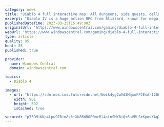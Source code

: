 ```yaml
---
category: news
title: "Diablo 4 full interactive map: All dungeons, side quests, cellars, and more"
excerpt: "Diablo IV is a huge action RPG from Blizzard, known for mega franchises like World of Warcraft and StarCraft. The fourth installment of the legendary series is finally here, and data miners have been ..."
publishedDateTime: 2023-03-25T15:49:00Z
originalUrl: "https://www.windowscentral.com/gaming/diablo-4-full-interactive-map-all-dungeons-side-quests-cellars-and-more"
webUrl: "https://www.windowscentral.com/gaming/diablo-4-full-interactive-map-all-dungeons-side-quests-cellars-and-more"
type: article
quality: 85
heat: 85
published: true

provider:
  name: Windows Central
  domain: windowscentral.com

topics:
  - Diablo 4

images:
  - url: "https://cdn.mos.cms.futurecdn.net/Nwik4ygCwVd3MqxoFPCEsA-1200-80.png"
    width: 901
    height: 592
    isCached: true

secured: "p75OMiKKp4Lpw97Rin8zk+XN86WROP0mcMl4oLnSMY8iQ+6aVBLSrKposXAgZVsUMM3j7txXdQ2atiSlMl6HfquqXPpzKMiwb2MvCfGIZHYYBXEmIm/z7BNVh1ThZcOl+fSvXDIdXYBAqntjFLQf6jH1024nSlHSV1eHakwT4j0/7u5Sl/E/kZnrs4US4PPG2tKfsHP/SnEcTTr58pMKTGi3cJP6EwPhXXxHpCB3cVL3tQBaBRL+4W4kaqb50j2k978dpg/JA5Q6ruVvtfnIea25PnSX7Fr5H7m0g5OSbosIjUY2CCGqtsu+v1o/YRooi4wo7L7luplaPjb5PmcpleZPolo0ZOg23knHeGVkHTs=;G+7dk8lOT4Sg1Om01dnyRw=="
---
```


